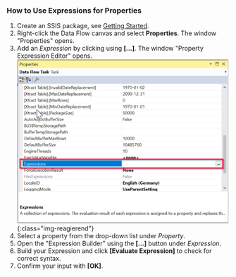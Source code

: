 ### How to Use Expressions for Properties

1. Create an SSIS package, see [Getting Started](../getting-started).
2. Right-click the Data Flow canvas and select **Properties**. The window "Properties" opens.
3. Add an *Expression* by clicking using **[…]**. The window "Property Expression Editor" opens.<br>
![Expressions](/img/content/xis/expressions.png){:class="img-reagierend"}
4. Select a property from the drop-down list under *Property*.<br>
5. Open the "Expression Builder" using the **[…]** button under *Expression*.
6. Build your Expression and click **[Evaluate Expression]** to check for correct syntax.
7. Confirm your input with **[OK]**.
